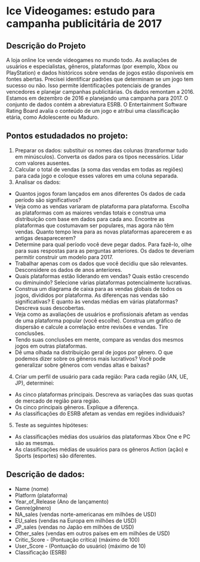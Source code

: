 # Ice Videogames: estudo para campanha publicitária de 2017

## Descrição do Projeto
A loja online Ice vende videogames no mundo todo. As avaliações de usuários e especialistas, gêneros, plataformas (por exemplo, Xbox ou PlayStation) e dados históricos sobre vendas de jogos estão disponíveis em fontes abertas. Precisei identificar padrões que determinam se um jogo tem sucesso ou não. Isso permite identificações potenciais de grandes vencedores e planejar campanhas publicitárias.
Os dados remontam a 2016. Estamos em dezembro de 2016 e planejando uma campanha para 2017. O conjunto de dados contém a abreviatura ESRB. O Entertainment Software Rating Board avalia o conteúdo de um jogo e atribui uma classificação etária, como Adolescente ou Maduro.

## Pontos estudadados no projeto:
1. Preparar os dados: substituir os nomes das colunas (transformar tudo em minúsculos). Converta os dados para os tipos necessários. Lidar com valores ausentes.
2.	Calcular o total de vendas (a soma das vendas em todas as regiões) para cada jogo e coloque esses valores em uma coluna separada.
3. Analisar os dados:
- Quantos jogos foram lançados em anos diferentes Os dados de cada período são significativos?
-	Veja como as vendas variaram de plataforma para plataforma. Escolha as plataformas com as maiores vendas totais e construa uma distribuição com base em dados para cada ano. Encontre as plataformas que costumavam ser populares, mas agora não têm vendas. Quanto tempo leva para as novas plataformas aparecerem e as antigas desaparecerem?
-	Determine para qual período você deve pegar dados. Para fazê-lo, olhe para suas respostas para as perguntas anteriores. Os dados te deveriam permitir construir um modelo para 2017.
-	Trabalhar apenas com os dados que você decidiu que são relevantes. Desconsidere os dados de anos anteriores.
-	Quais plataformas estão liderando em vendas? Quais estão crescendo ou diminuindo? Selecione várias plataformas potencialmente lucrativas.
-	Construa um diagrama de caixa para as vendas globais de todos os jogos, divididos por plataforma. As diferenças nas vendas são significativas? E quanto às vendas médias em várias plataformas? Descreva suas descobertas.
-	Veja como as avaliações de usuários e profissionais afetam as vendas de uma plataforma popular (você escolhe). Construa um gráfico de dispersão e calcule a correlação entre revisões e vendas. Tire conclusões.
-	Tendo suas conclusões em mente, compare as vendas dos mesmos jogos em outras plataformas.
-	Dê uma olhada na distribuição geral de jogos por gênero. O que podemos dizer sobre os gêneros mais lucrativos? Você pode generalizar sobre gêneros com vendas altas e baixas?
4. Criar um perfil de usuário para cada região:
Para cada região (AN, UE, JP), determinei:
-	As cinco plataformas principais. Descreva as variações das suas quotas de mercado de região para região.
-	Os cinco principais gêneros. Explique a diferença.
-	As classificações do ESRB afetam as vendas em regiões individuais?
5. Teste as seguintes hipóteses:
- As classificações médias dos usuários das plataformas Xbox One e PC são as mesmas.
- As classificações médias de usuários para os gêneros Action (ação) e Sports (esportes) são diferentes.

## Descrição de dados:
- Name (nome)
- Platform (plataforma)
- Year_of_Release (Ano de lançamento)
- Genre(gênero)
- NA_sales (vendas norte-americanas em milhões de USD)
- EU_sales (vendas na Europa em milhões de USD)
- JP_sales (vendas no Japão em milhões de USD)
- Other_sales (vendas em outros países em em milhões de USD)
- Critic_Score - (Pontuação crítica) (máximo de 100)
- User_Score - (Pontuação do usuário) (máximo de 10)
- Classificação (ESRB)

